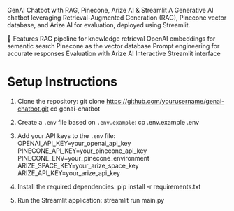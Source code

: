 GenAI Chatbot with RAG, Pinecone, Arize AI & Streamlit
A Generative AI chatbot leveraging Retrieval-Augmented Generation (RAG), Pinecone vector database, and Arize AI for evaluation, deployed using Streamlit.

🚀 Features
RAG pipeline for knowledge retrieval
OpenAI embeddings for semantic search
Pinecone as the vector database
Prompt engineering for accurate responses
Evaluation with Arize AI
Interactive Streamlit interface

# Setup Instructions

1. Clone the repository:
git clone https://github.com/yourusername/genai-chatbot.git
cd genai-chatbot

2. Create a `.env` file based on `.env.example`:
cp .env.example .env

3. Add your API keys to the `.env` file:
OPENAI_API_KEY=your_openai_api_key
PINECONE_API_KEY=your_pinecone_api_key
PINECONE_ENV=your_pinecone_environment
ARIZE_SPACE_KEY=your_arize_space_key
ARIZE_API_KEY=your_arize_api_key

4. Install the required dependencies:
pip install -r requirements.txt

5. Run the Streamlit application:
streamlit run main.py
